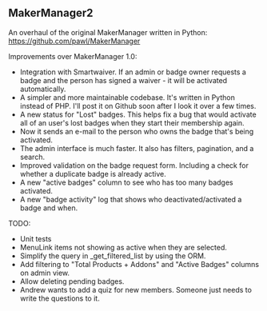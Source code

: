 MakerManager2
---

An overhaul of the original MakerManager written in Python: https://github.com/pawl/MakerManager

Improvements over MakerManager 1.0:
* Integration with Smartwaiver. If an admin or badge owner requests a badge and the person has signed a waiver - it will be activated automatically.
* A simpler and more maintainable codebase. It's written in Python instead of PHP. I'll post it on Github soon after I look it over a few times.
* A new status for "Lost" badges. This helps fix a bug that would activate all of an user's lost badges when they start their membership again.
* Now it sends an e-mail to the person who owns the badge that's being activated.
* The admin interface is much faster. It also has filters, pagination, and a search.
* Improved validation on the badge request form. Including a check for whether a duplicate badge is already active.
* A new "active badges" column to see who has too many badges activated.
* A new "badge activity" log that shows who deactivated/activated a badge and when.

TODO:
* Unit tests
* MenuLink items not showing as active when they are selected.
* Simplify the query in _get_filtered_list by using the ORM.
* Add filtering to "Total Products + Addons" and "Active Badges" columns on admin view.
* Allow deleting pending badges.
* Andrew wants to add a quiz for new members. Someone just needs to write the questions to it.